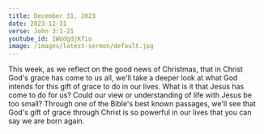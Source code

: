 ```yaml
---
title: December 31, 2023
date: 2023-12-31
verse: John 3:1-21
youtube_id: 1WUdgdjKfio
image: /images/latest-sermon/default.jpg
---
```


This week, as we reflect on the good news of Christmas, that in Christ God's grace has come to us all, we'll take a deeper look at what God intends for this gift of grace to do in our lives. What is it that Jesus has come to do for us? Could our view or understanding of life with Jesus be too small? Through one of the Bible's best known passages, we'll see that God's gift of grace through Christ is so powerful in our lives that you can say we are born again.
